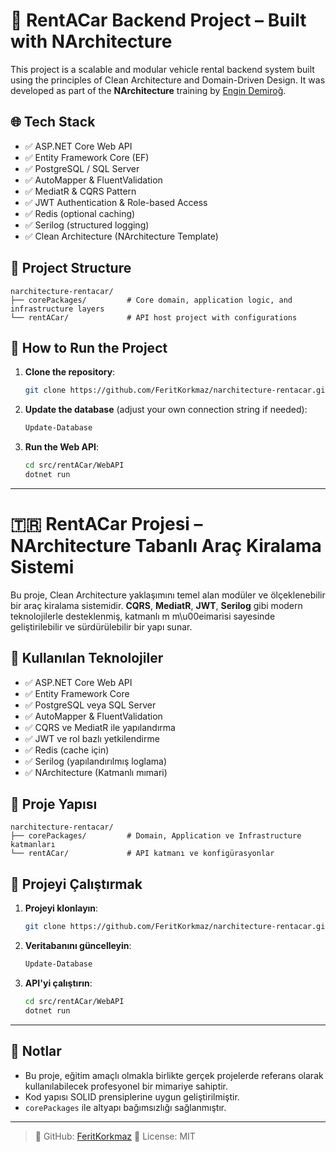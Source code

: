 # 🚗 RentACar Backend Project – Built with NArchitecture

This project is a scalable and modular vehicle rental backend system built using the principles of Clean Architecture and Domain-Driven Design. It was developed as part of the **NArchitecture** training by [Engin Demiroğ](https://www.linkedin.com/posts/engindemirog_yeni-udemy-kurslar%C4%B1m-narchitecture-yeterli-activity-7153816119626129408-WrJm).

## 🌐 Tech Stack

* ✅ ASP.NET Core Web API
* ✅ Entity Framework Core (EF)
* ✅ PostgreSQL / SQL Server
* ✅ AutoMapper & FluentValidation
* ✅ MediatR & CQRS Pattern
* ✅ JWT Authentication & Role-based Access
* ✅ Redis (optional caching)
* ✅ Serilog (structured logging)
* ✅ Clean Architecture (NArchitecture Template)

## 📁 Project Structure

```
narchitecture-rentacar/
├── corePackages/         # Core domain, application logic, and infrastructure layers
└── rentACar/             # API host project with configurations
```

## 🚀 How to Run the Project

1. **Clone the repository**:

   ```bash
   git clone https://github.com/FeritKorkmaz/narchitecture-rentacar.git
   ```

2. **Update the database** (adjust your own connection string if needed):

   ```powershell
   Update-Database
   ```

3. **Run the Web API**:

   ```bash
   cd src/rentACar/WebAPI
   dotnet run
   ```

---

# 🇹🇷 RentACar Projesi – NArchitecture Tabanlı Araç Kiralama Sistemi

Bu proje, Clean Architecture yaklaşımını temel alan modüler ve ölçeklenebilir bir araç kiralama sistemidir. **CQRS**, **MediatR**, **JWT**, **Serilog** gibi modern teknolojilerle desteklenmiş, katmanlı m m\u00eimarisi sayesinde geliştirilebilir ve sürdürülebilir bir yapı sunar.

## 🧰 Kullanılan Teknolojiler

* ✅ ASP.NET Core Web API
* ✅ Entity Framework Core
* ✅ PostgreSQL veya SQL Server
* ✅ AutoMapper & FluentValidation
* ✅ CQRS ve MediatR ile yapılandırma
* ✅ JWT ve rol bazlı yetkilendirme
* ✅ Redis (cache için)
* ✅ Serilog (yapılandırılmış loglama)
* ✅ NArchitecture (Katmanlı mımari)

## 📂 Proje Yapısı

```
narchitecture-rentacar/
├── corePackages/         # Domain, Application ve Infrastructure katmanları
└── rentACar/             # API katmanı ve konfigürasyonlar
```

## 🔧 Projeyi Çalıştırmak

1. **Projeyi klonlayın**:

   ```bash
   git clone https://github.com/FeritKorkmaz/narchitecture-rentacar.git
   ```

2. **Veritabanını güncelleyin**:

   ```powershell
   Update-Database
   ```

3. **API'yi çalıştırın**:

   ```bash
   cd src/rentACar/WebAPI
   dotnet run
   ```

---

## 🧪 Notlar

* Bu proje, eğitim amaçlı olmakla birlikte gerçek projelerde referans olarak kullanılabilecek profesyonel bir mimariye sahiptir.
* Kod yapısı SOLID prensiplerine uygun geliştirilmiştir.
* `corePackages` ile altyapı bağımsızlığı sağlanmıştır.

---

> 📢 GitHub: [FeritKorkmaz](https://github.com/FeritKorkmaz)
> 📄 License: MIT
